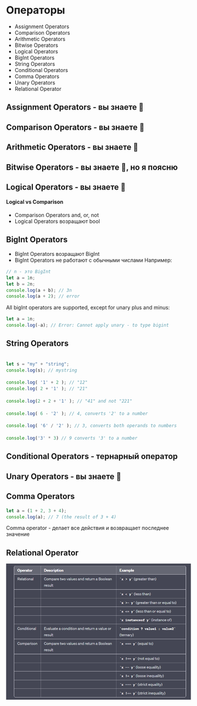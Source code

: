 # Операторы
- Assignment Operators
- Comparison Operators
- Arithmetic Operators
- Bitwise Operators
- Logical Operators
- BigInt Operators
- String Operators
- Conditional Operators
- Comma Operators
- Unary Operators
- Relational Operator

## Assignment Operators - вы знаете 🐪
## Comparison Operators - вы знаете 🐪
## Arithmetic Operators - вы знаете 🐪
## Bitwise Operators - вы знаете 🐪, но я поясню
## Logical Operators - вы знаете 🐪
#### Logical vs Comparison 
- Comparison Operators and, or, not
- Logical Operators возращают bool
## BigInt Operators
- BigInt Operators возращают BigInt
- BigInt Operators не работают с обычными числами
Например:
```js
// n - это BigInt
let a = 1n;
let b = 2n;
console.log(a + b); // 3n
console.log(a + 2); // error
```
All bigInt operators are supported, except for unary plus and minus:
```js
let a = 1n;
console.log(-a); // Error: Cannot apply unary - to type bigint
```

## String Operators 
```javascript

let s = "my" + "string";
console.log(s); // mystring

console.log( '1' + 2 ); // "12"
console.log( 2 + '1' ); // "21"

console.log(2 + 2 + '1' ); // "41" and not "221"

console.log( 6 - '2' ); // 4, converts '2' to a number

console.log( '6' / '2' ); // 3, converts both operands to numbers

console.log('3' * 3) // 9 converts '3' to a number
```

## Conditional Operators - тернарный оператор

## Unary Operators - вы знаете 🐪
## Comma Operators 
```javascript
let a = (1 + 2, 3 + 4);
console.log(a); // 7 (the result of 3 + 4)
```
Comma operator - делает все действия и возвращает последнее значение

## Relational Operator

![img.png](img.png)


